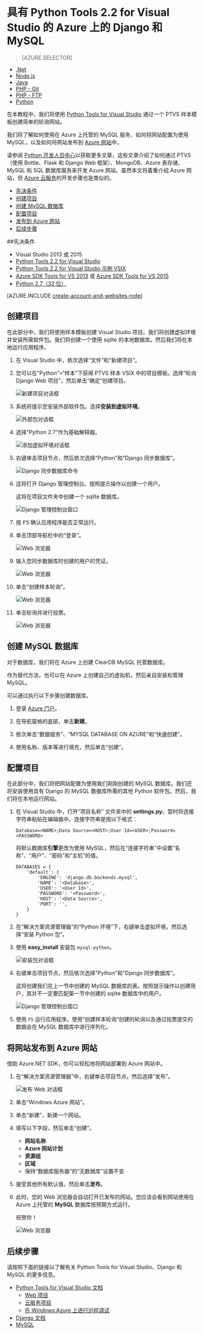 <properties 
	pageTitle="具有 Python Tools 2.1 for Visual Studio 的 Azure 上的 Django 和 MySQL" 
	description="了解如何使用 Python Tools for Visual Studio 来创建在 MySQL 数据库实例中存储数据的 Django网站，以及将应用部署到 Azure 网站中。" 
	services="app-service\web" 
	documentationCenter="python" 
	authors="huguesv" 
	manager="wpickett" 
	editor=""/>

<tags 
	ms.service="web-sites" 
	ms.date="08/30/2015"
	wacn.date="12/17/2015"/>
# 具有 Python Tools 2.2 for Visual Studio 的 Azure 上的 Django 和 MySQL 

> [AZURE.SELECTOR]
- [.Net](/documentation/articles/web-sites-dotnet-get-started)
- [Node.js](/documentation/articles/web-sites-nodejs-develop-deploy-mac)
- [Java](/documentation/articles/web-sites-java-get-started)
- [PHP - Git](/documentation/articles/web-sites-php-mysql-deploy-use-git)
- [PHP - FTP](/documentation/articles/web-sites-php-mysql-deploy-use-ftp)
- [Python](/documentation/articles/web-sites-python-ptvs-django-mysql)

在本教程中，我们将使用 [Python Tools for Visual Studio] 通过一个 PTVS 样本模板创建简单的轮询网站。

我们将了解如何使用在 Azure 上托管的 MySQL 服务、如何将网站配置为使用 MySQL，以及如何将网站发布到 [Azure 网站](/documentation/services/web-sites/)中。

请参阅 [Python 开发人员中心]以获取更多文章，这些文章介绍了如何通过 PTVS（使用 Bottle、Flask 和 Django Web 框架）、MongoDB、Azure 表存储、MySQL 和 SQL 数据库服务来开发 Azure 网站。虽然本文将着重介绍 Azure 网站，但 [Azure 云服务]的开发步骤也是类似的。

+ [先决条件](#prerequisites)
+ [创建项目](#create-the-project)
+ [创建 MySQL 数据库](#create-a-mysql-database)
+ [配置项目](#configure-the-project)
+ [发布到 Azure 网站](#publish-to-an-azure-website)
+ [后续步骤](#next-steps)

##<a name="prerequisites"></a>先决条件

 - Visual Studio 2013 或 2015
 - [Python Tools 2.2 for Visual Studio]
 - [Python Tools 2.2 for Visual Studio 示例 VSIX]
 - [Azure SDK Tools for VS 2013] 或 [Azure SDK Tools for VS 2015]
 - [Python 2.7（32 位）]

[AZURE.INCLUDE [create-account-and-websites-note](../includes/create-account-and-websites-note.md)]

## 创建项目

在此部分中，我们将使用样本模板创建 Visual Studio 项目。我们将创建虚拟环境并安装所需软件包。我们将创建一个使用 sqlite 的本地数据库。然后我们将在本地运行应用程序。

1.  在 Visual Studio 中，依次选择“文件”和“新建项目”。

1.  您可以在“Python”>“样本”下获得 PTVS 样本 VSIX 中的项目模板。选择“轮询 Django Web 项目”，然后单击“确定”创建项目。

  	![新建项目对话框](./media/web-sites-python-ptvs-django-mysql/PollsDjangoNewProject.png)

1.  系统将提示您安装外部软件包。选择**安装到虚拟环境**。

  	![外部包对话框](./media/web-sites-python-ptvs-django-mysql/PollsDjangoExternalPackages.png)

1.  选择“Python 2.7”作为基础解释器。

  	![添加虚拟环境对话框](./media/web-sites-python-ptvs-django-mysql/PollsCommonAddVirtualEnv.png)

1.  右键单击项目节点，然后依次选择“Python”和“Django 同步数据库”。

  	![Django 同步数据库命令](./media/web-sites-python-ptvs-django-mysql/PollsDjangoSyncDB.png)

1.  这将打开 Django 管理控制台。按照提示操作以创建一个用户。

    这将在项目文件夹中创建一个 sqlite 数据库。

  	![Django 管理控制台窗口](./media/web-sites-python-ptvs-django-mysql/PollsDjangoConsole.png)

1.  按 <kbd>F5</kbd> 确认应用程序能否正常运行。

1.  单击顶部导航栏中的“登录”。

  	![Web 浏览器](./media/web-sites-python-ptvs-django-mysql/PollsDjangoCommonBrowserLocalMenu.png)

1.  输入您同步数据库时创建的用户的凭证。

  	![Web 浏览器](./media/web-sites-python-ptvs-django-mysql/PollsDjangoCommonBrowserLocalLogin.png)

1.  单击“创建样本轮询”。

  	![Web 浏览器](./media/web-sites-python-ptvs-django-mysql/PollsDjangoCommonBrowserNoPolls.png)

1.  单击轮询并进行投票。

  	![Web 浏览器](./media/web-sites-python-ptvs-django-mysql/PollsDjangoSqliteBrowser.png)

## 创建 MySQL 数据库

对于数据库，我们将在 Azure 上创建 ClearDB MySQL 托管数据库。

作为替代方法，也可以在 Azure 上创建自己的虚拟机，然后亲自安装和管理 MySQL。

可以通过执行以下步骤创建数据库。

1.  登录 [Azure 门户]。

1.  在导航窗格的底部，单击**新建**。

1.  依次单击“数据服务”、“MYSQL DATABASE ON AZURE”和“快速创建”。

1.  使用名称、版本等进行填充，然后单击“创建”。

## 配置项目

在此部分中，我们将把网站配置为使用我们刚刚创建的 MySQL 数据库。我们还将安装使用具有 Django 的 MySQL 数据库所需的其他 Python 软件包。然后，我们将在本地运行网站。

1.  在 Visual Studio 中，打开“项目名称” 文件夹中的 **settings.py**。暂时将连接字符串粘贴在编辑器中。连接字符串是按以下格式：

        Database=<NAME>;Data Source=<HOST>;User Id=<USER>;Password=<PASSWORD>

    将默认数据库**引擎**更改为使用 MySQL，然后在“连接字符串”中设置“名称”、“用户”、“密码”和“主机”的值。

        DATABASES = {
            'default': {
                'ENGINE': 'django.db.backends.mysql',
                'NAME': '<Database>',
                'USER': '<User Id>',
                'PASSWORD': '<Password>',
                'HOST': '<Data Source>',
                'PORT': '',
            }
        }


1.  在“解决方案资源管理器”的“Python 环境”下，右键单击虚拟环境，然后选择“安装 Python 包”。

1. 使用 **easy_install** 安装包 `mysql-python`。

  	![安装包对话框](./media/web-sites-python-ptvs-django-mysql/PollsDjangoMySQLInstallPackage.png)

1.  右键单击项目节点，然后依次选择“Python”和“Django 同步数据库”。

    这将创建我们在上一节中创建的 MySQL 数据库的表。按照提示操作以创建用户，其并不一定要匹配第一节中创建的 sqlite 数据库中的用户。

  	![Django 管理控制台窗口](./media/web-sites-python-ptvs-django-mysql/PollsDjangoConsole.png)

1.  使用 `F5` 运行应用程序。使用“创建样本轮询”创建的轮询以及通过投票提交的数据会在 MySQL 数据库中进行序列化。

## 将网站发布到 Azure 网站

借助 Azure.NET SDK，你可以轻松地将网站部署到 Azure 网站中。

1.  在“解决方案资源管理器”中，右键单击项目节点，然后选择“发布”。

  	![发布 Web 对话框](./media/web-sites-python-ptvs-django-mysql/PollsCommonPublishWebSiteDialog.png)

1.  单击“Windows Azure 网站”。

1.  单击“新建”，新建一个网站。

1.  填写以下字段，然后单击“创建”。
	-	**网站名称**
	-	**Azure 网站计划**
	-	**资源组**
	-	**区域**
	-	保持“数据库服务器”的“无数据库”设置不变

  	<!-- ![Create Site on Windows Azure Dialog](./media/web-sites-python-ptvs-django-mysql/PollsCommonCreateWebSite.png) -->

1.  接受其他所有默认值，然后单击**发布**。

1.  此时，您的 Web 浏览器会自动打开已发布的网站。您应该会看到网站使用在 Azure 上托管的 **MySQL** 数据库按预期方式运行。

    祝贺你！

  	![Web 浏览器](./media/web-sites-python-ptvs-django-mysql/PollsDjangoAzureBrowser.png)

## 后续步骤

请按照下面的链接以了解有关 Python Tools for Visual Studio、Django 和 MySQL 的更多信息。

- [Python Tools for Visual Studio 文档]
  - [Web 项目]
  - [云服务项目]
  - [在 Windows Azure 上进行远程调试]
- [Django 文档]
- [MySQL]


<!--Link references-->
[Python 开发人员中心]: /develop/python/
[Azure 云服务]: /documentation/articles/cloud-services-python-ptvs
<!--External Link references-->
[Azure 门户]: https://manage.windowsazure.cn
[Python Tools for Visual Studio]: http://aka.ms/ptvs
[Python Tools 2.2 for Visual Studio]: http://go.microsoft.com/fwlink/?LinkID=624025
[Python Tools 2.2 for Visual Studio 示例 VSIX]: http://go.microsoft.com/fwlink/?LinkID=624025
[Azure SDK Tools for VS 2013]: http://go.microsoft.com/fwlink/?LinkId=323510
[Azure SDK Tools for VS 2015]: http://go.microsoft.com/fwlink/?LinkId=518003
[Python 2.7（32 位）]: http://go.microsoft.com/fwlink/?LinkId=517190
[Python Tools for Visual Studio 文档]: http://pytools.codeplex.com/documentation
[在 Windows Azure 上进行远程调试]: http://pytools.codeplex.com/wikipage?title=Features%20Azure%20Remote%20Debugging
[Web 项目]: http://pytools.codeplex.com/wikipage?title=Features%20Web%20Project
[云服务项目]: http://pytools.codeplex.com/wikipage?title=Features%20Cloud%20Project
[Django 文档]: https://www.djangoproject.com/
[MySQL]: http://www.mysql.com/
 

<!---HONumber=76-->